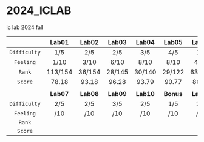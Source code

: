 # 2024_ICLAB
ic lab 2024 fall

|  | Lab01 | Lab02 | Lab03 | Lab04 | Lab05 | Lab06 | MP | OT |
| :---: | :---: | :---: | :---: | :---: | :---: | :---: | :---: | :---: |
| `Difficulty` | 1/5 | 2/5 | 2/5 | 3/5 | 4/5 | 1/5 | 5/5 | 2/5 |
| `Feeling` | 1/10 | 3/10 | 6/10 | 8/10 | 8/10 | 4/10 | /10 | /10 |
| `Rank` | 113/154 | 36/154 | 28/145 | 30/140 | 29/122 | 63/143 |  |  |
| `Score` | 78.18 | 93.18 | 96.28 | 93.79 | 90.77 | 86.99 |  |  |
|  |  |  |  |  |  |  |  |  |
|  | **Lab07** | **Lab08** | **Lab09** | **Lab10** | **Bonus** | **Lab11** | **Lab12** | **FP** |
| `Difficulty` | 2/5 | 2/5 | 3/5 | 2/5 | 1/5 | 3/5 | 1/5 | 4/5 |
| `Feeling` | /10 | /10 | /10 | /10 | /10 | /10 | /10 | /10 |
| `Rank` |  |  |  |  |  |  |  |  |
| `Score` |  |  |  |  |  |  |  |  |
